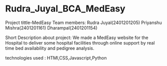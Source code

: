 # Rudra_Juyal_BCA_MedEasy
Project tittle-MedEasy
Team members:
Rudra Juyal(2401201205)
Priyanshu Mishra(2401201161)
Dharampal(2401201154)

Short Description about project:
We made a MedEasy website for the Hospital to deliver some hospital facilities through online support by real time bed availability and pedigree analysis.

technologies used : HTMl,CSS,Javascript,Python

